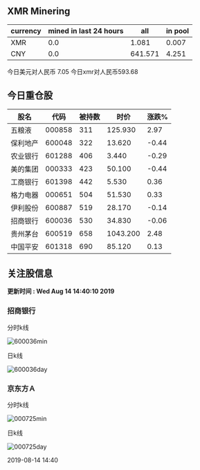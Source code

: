 ## XMR Minering

|currency|mined in last 24 hours|all|in pool|
|---|---|---|---|
|XMR|0.0|1.081|0.007|
|CNY|0.0|641.571|4.251|

今日美元对人民币 7.05	今日xmr对人民币593.68


## 今日重仓股 

|股名|代码|被持数|时价|涨跌%|
|---|---|---|---|---|
|五粮液|000858|311|125.930|2.97|
|保利地产|600048|322|13.620|-0.44|
|农业银行|601288|406|3.440|-0.29|
|美的集团|000333|423|50.100|-0.44|
|工商银行|601398|442|5.530|0.36|
|格力电器|000651|504|51.530|0.33|
|伊利股份|600887|519|28.170|-0.14|
|招商银行|600036|530|34.830|-0.06|
|贵州茅台|600519|658|1043.200|2.48|
|中国平安|601318|690|85.120|0.13|

## 关注股信息
**更新时间 : Wed Aug 14 14:40:10 2019**
### 招商银行 
分时k线

![600036min](http://image.sinajs.cn/newchart/min/n/sh600036.gif)

日k线

![600036day](http://image.sinajs.cn/newchart/daily/n/sh600036.gif)

### 京东方Ａ 
分时k线

![000725min](http://image.sinajs.cn/newchart/min/n/sz000725.gif)

日k线

![000725day](http://image.sinajs.cn/newchart/daily/n/sz000725.gif)

2019-08-14 14:40
